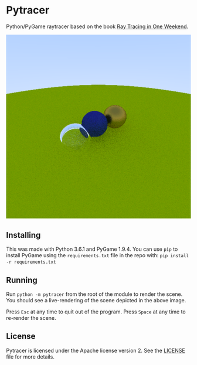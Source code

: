 # Pytracer
Python/PyGame raytracer based on the book [Ray Tracing in One Weekend](https://raytracing.github.io/books/RayTracingInOneWeekend.html).

![rendering](render.PNG "Rendering")

## Installing
This was made with Python 3.6.1 and PyGame 1.9.4.
You can use `pip` to install PyGame using the `requirements.txt` file in the repo with:
`pip install -r requirements.txt`

## Running
Run `python -m pytracer` from the root of the module to render the scene.
You should see a live-rendering of the scene depicted in the above image.

Press `Esc` at any time to quit out of the program.
Press `Space` at any time to re-render the scene.

## License

Pytracer is licensed under the Apache license version 2.
See the [LICENSE](https://github.com/Kingcitaldo125/Pytracer/blob/main/LICENSE) file for more details.
